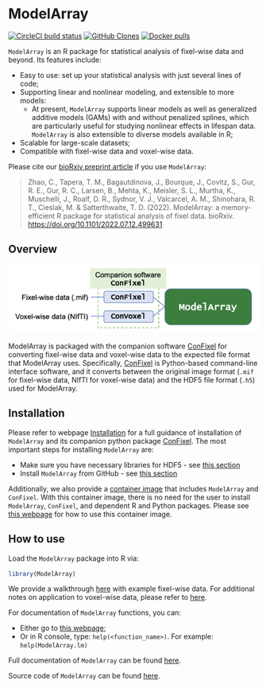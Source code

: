 
<!-- TODO README.md is generated from README.Rmd. Please edit that file -->

# ModelArray

<!-- badges: start -->

[![CircleCI build
status](https://circleci.com/gh/PennLINC/ModelArray.svg?style=svg)](https://circleci.com/gh/PennLINC/ModelArray)
[![GitHub
Clones](https://img.shields.io/badge/dynamic/json?color=success&label=Clone&query=count&url=https://gist.githubusercontent.com/zhao-cy/374b45552335a37d6bd613359eb9bf67/raw/clone.json&logo=github)](https://github.com/MShawon/github-clone-count-badge)
[![Docker
pulls](https://img.shields.io/docker/pulls/pennlinc/modelarray_confixel.svg)](https://hub.docker.com/r/pennlinc/modelarray_confixel)
<!-- badges: end -->

`ModelArray` is an R package for statistical analysis of fixel-wise data
and beyond. Its features include:

- Easy to use: set up your statistical analysis with just several lines
  of code;
- Supporting linear and nonlinear modeling, and extensible to more
  models:
  - At present, `ModelArray` supports linear models as well as
    generalized additive models (GAMs) with and without penalized
    splines, which are particularly useful for studying nonlinear
    effects in lifespan data. `ModelArray` is also extensible to diverse
    models available in R;
- Scalable for large-scale datasets;
- Compatible with fixel-wise data and voxel-wise data.

Please cite our [bioRxiv preprint
article](https://doi.org/10.1101/2022.07.12.499631) if you use
`ModelArray`:

> Zhao, C., Tapera, T. M., Bagautdinova, J., Bourque, J., Covitz, S.,
> Gur, R. E., Gur, R. C., Larsen, B., Mehta, K., Meisler, S. L., Murtha,
> K., Muschelli, J., Roalf, D. R., Sydnor, V. J., Valcarcel, A. M.,
> Shinohara, R. T., Cieslak, M. & Satterthwaite, T. D. (2022).
> ModelArray: a memory-efficient R package for statistical analysis of
> fixel data. bioRxiv. <https://doi.org/10.1101/2022.07.12.499631>

## Overview

<center>

![Overview](vignettes/overview_structure.png)

</center>

ModelArray is packaged with the companion software
[ConFixel](https://github.com/PennLINC/ConFixel) for converting
fixel-wise data and voxel-wise data to the expected file format that
ModelArray uses. Specifically,
[ConFixel](https://github.com/PennLINC/ConFixel) is Python-based
command-line interface software, and it converts between the original
image format (`.mif` for fixel-wise data, NIfTI for voxel-wise data) and
the HDF5 file format (`.h5`) used for ModelArray.

<!-- if there is any changes in this overview section, please also update ConFixel's frontpage! -->

## Installation

Please refer to webpage
[Installation](https://pennlinc.github.io/ModelArray/articles/installations.html)
for a full guidance of installation of `ModelArray` and its companion
python package [ConFixel](https://github.com/PennLINC/ConFixel). The
most important steps for installing `ModelArray` are:

- Make sure you have necessary libraries for HDF5 - see [this
  section](https://pennlinc.github.io/ModelArray/articles/installations.html#install-hdf5-libraries-in-the-system)
- Install `ModelArray` from GitHub - see [this
  section](https://pennlinc.github.io/ModelArray/articles/installations.html#install-modelarray-r-package-from-github)

Additionally, we also provide a [container
image](https://hub.docker.com/r/pennlinc/modelarray_confixel) that
includes `ModelArray` and `ConFixel`. With this container image, there
is no need for the user to install `ModelArray`, `ConFixel`, and
dependent R and Python packages. Please see [this
webpage](https://pennlinc.github.io/ModelArray/articles/container.html)
for how to use this container image.

<!-- check above links work, esp those with section titles!!! -->

## How to use

Load the `ModelArray` package into R via:

``` r
library(ModelArray)
```

We provide a walkthrough
[here](https://pennlinc.github.io/ModelArray/articles/walkthrough.html)
with example fixel-wise data. For additional notes on application to
voxel-wise data, please refer to
[here](https://pennlinc.github.io/ModelArray/articles/voxel-wise_data.html).

For documentation of `ModelArray` functions, you can:

- Either go to [this
  webpage](https://pennlinc.github.io/ModelArray/reference/index.html);
- Or in R console, type: `help(<function_name>)`. For example:
  `help(ModelArray.lm)`

Full documentation of `ModelArray` can be found
[here](https://pennlinc.github.io/ModelArray/).

Source code of `ModelArray` can be found
[here](https://github.com/PennLINC/ModelArray).
